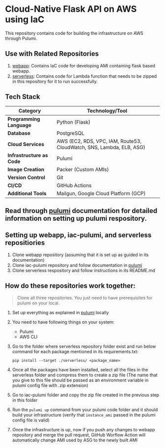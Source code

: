 # Cloud-Native Flask API on AWS using IaC

This repository contains code for building the infrastructure on AWS through Pulumi.

## Use with Related Repositories

1. [webapp](https://github.com/CSYE-6225-Shivani/webapp): Contains IaC code for developing AMI containing flask based webapp.
2. [serverless](https://github.com/CSYE-6225-Shivani/serverless): Contains code for Lambda function that needs to be zipped in this repository for it to run successfully.

## Tech Stack

| **Category**                 | **Technology/Tool**                                     |
|------------------------------|---------------------------------------------------------|
| **Programming Language**     | Python (Flask)                                           |
| **Database**                 | PostgreSQL                                              |
| **Cloud Services**           | AWS (EC2, RDS, VPC, IAM, Route53, CloudWatch, SNS, Lambda, ELB, ASG) |
| **Infrastructure as Code**   | Pulumi                                                  |
| **Image Creation**           | Packer (Custom AMIs)                                     |
| **Version Control**          | Git                                                     |
| **CI/CD**                    | GitHub Actions                                          |
| **Additional Tools**         | Mailgun, Google Cloud Platform (GCP)                     |

## Read through [pulumi](./pulumi.md) documentation for detailed information on setting up pulumi respository.


## Setting up webapp, iac-pulumi, and serverless repositiories
1. Clone webapp repository (assuming that it is set up as guided in its documentation)
2. Clone iac-pulumi repository and follow documentation in [pulumi](./pulumi.md)
3. Clone serverless respository and follow instructions in its README.md

## How do these repositories work together:
> Clone all three repositories. You just need to have prerequisites for pulumi on your local.

1. Set up everything as explained in [pulumi](./pulumi.md) locally
2. You need to have following things on your system:
     - Pulumi
     - AWS CLI
3. Go to the folder where serverless repository folder exist and run below command for each package mentioned in its requirements.txt:
    
       pip install --target ./serverless/ <package_name>
4. Once all the packages have been installed, select all the files in the serverless folder and compress them to create a zip file (The name that you give to this file should be passed as an environment variable in pulumi config file with .zip extension)

5. Go to iac-pulumi folder and copy the zip file created in the previous step in this folder

6. Run the `pulumi up` command from your pulumi code folder and it should build your infrastructure (verify that `instance_ami` passed in the pulumi config file is valid)

7. Once the infrastructure is up, now if you push any changes to webapp repository and merge the pull request, GitHub Worflow Action will automatically change AMI used by ASG to the newly built AMI